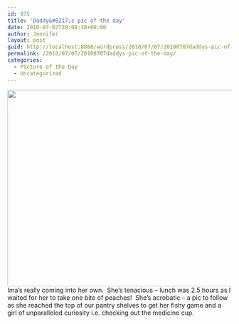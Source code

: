```yaml
---
id: 875
title: 'Daddy&#8217;s pic of the day'
date: 2010-07-07T20:08:38+00:00
author: Jennifer
layout: post
guid: http://localhost:8888/wordpress/2010/07/07/20100707daddys-pic-of-the-day/
permalink: /2010/07/07/20100707daddys-pic-of-the-day/
categories:
  - Picture of the Day
  - Uncategorized
---
```

<a rel="attachment wp-att-761" href="http://static.squarespace.com/static/50db6bb3e4b015296cd43789/50dfa5b1e4b0dc6320e0b5ea/50dfa5efe4b0dc6320e0bd26/1356834287560/?format=original"><img title="daddypic_001" height="442" alt="" width="590" class="alignleft size-full wp-image-761" src="http://static.squarespace.com/static/50db6bb3e4b015296cd43789/50dfa5b1e4b0dc6320e0b5ea/50dfa5b2e4b0dc6320e0b7a7/1278566465000/?format=original" /></a>Ima&#8217;s really coming into her own.  She&#8217;s tenacious &#8211; lunch was 2.5 hours as I waited for her to take one bite of peaches!  She&#8217;s acrobatic &#8211; a pic to follow as she reached the top of our pantry shelves to get her fishy game and a girl of unparalleled curiosity i.e. checking out the medicine cup.